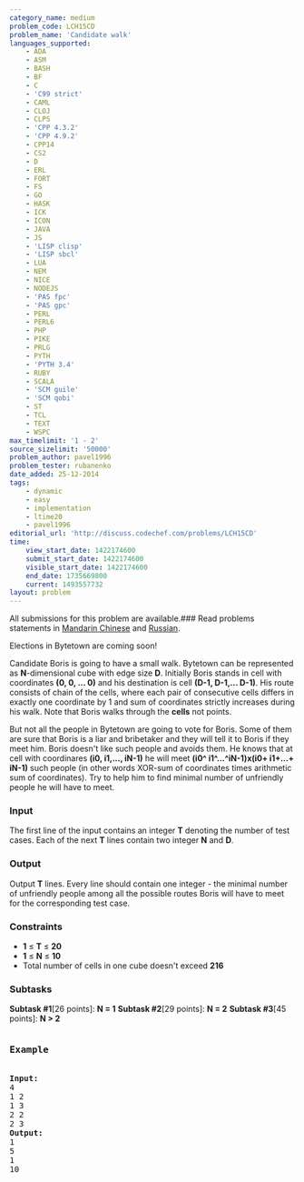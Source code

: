 ```yaml
---
category_name: medium
problem_code: LCH15CD
problem_name: 'Candidate walk'
languages_supported:
    - ADA
    - ASM
    - BASH
    - BF
    - C
    - 'C99 strict'
    - CAML
    - CLOJ
    - CLPS
    - 'CPP 4.3.2'
    - 'CPP 4.9.2'
    - CPP14
    - CS2
    - D
    - ERL
    - FORT
    - FS
    - GO
    - HASK
    - ICK
    - ICON
    - JAVA
    - JS
    - 'LISP clisp'
    - 'LISP sbcl'
    - LUA
    - NEM
    - NICE
    - NODEJS
    - 'PAS fpc'
    - 'PAS gpc'
    - PERL
    - PERL6
    - PHP
    - PIKE
    - PRLG
    - PYTH
    - 'PYTH 3.4'
    - RUBY
    - SCALA
    - 'SCM guile'
    - 'SCM qobi'
    - ST
    - TCL
    - TEXT
    - WSPC
max_timelimit: '1 - 2'
source_sizelimit: '50000'
problem_author: pavel1996
problem_tester: rubanenko
date_added: 25-12-2014
tags:
    - dynamic
    - easy
    - implementation
    - ltime20
    - pavel1996
editorial_url: 'http://discuss.codechef.com/problems/LCH15CD'
time:
    view_start_date: 1422174600
    submit_start_date: 1422174600
    visible_start_date: 1422174600
    end_date: 1735669800
    current: 1493557732
layout: problem
---
```

All submissions for this problem are available.###  Read problems statements in [Mandarin Chinese](http://www.codechef.com/download/translated/LTIME20/mandarin/LCH15CD.pdf) and [Russian](http://www.codechef.com/download/translated/LTIME20/russian/LCH15CD.pdf).

 Elections in Bytetown are coming soon!

 Candidate Boris is going to have a small walk. Bytetown can be represented as **N**-dimensional cube with edge size **D**. Initially Boris stands in cell with coordinates **(0, 0, ... 0)** and his destination is cell **(D-1, D-1,... D-1)**. His route consists of chain of the cells, where each pair of consecutive cells differs in exactly one coordinate by 1 and sum of coordinates strictly increases during his walk. Note that Boris walks through the **cells** not points.

But not all the people in Bytetown are going to vote for Boris. Some of them are sure that Boris is a liar and bribetaker and they will tell it to Boris if they meet him. Boris doesn't like such people and avoids them. He knows that at cell with coordinares **(i0, i1,..., iN-1)** he will meet **(i0^ i1^...^iN-1)x(i0+ i1+...+ iN-1)** such people (in other words XOR-sum of coordinates times arithmetic sum of coordinates). Try to help him to find minimal number of unfriendly people he will have to meet.

### Input

The first line of the input contains an integer **T** denoting the number of test cases. Each of the next **T** lines contain two integer **N** and **D**.

### Output

Output **T** lines. Every line should contain one integer - the minimal number of unfriendly people among all the possible routes Boris will have to meet for the corresponding test case.

### Constraints

- **1** ≤ **T** ≤ **20**
- **1** ≤ **N** ≤ **10**
- Total number of cells in one cube doesn't exceed **216**

###  Subtasks 

**Subtask #1**\[26 points\]: **N = 1**
**Subtask #2**\[29 points\]: **N = 2**
**Subtask #3**\[45 points\]: **N > 2**

<pre><h3>Example</h3>
<b>Input:</b>
4
1 2
1 3
2 2
2 3
<b>Output:</b>
1
5
1
10
</pre>